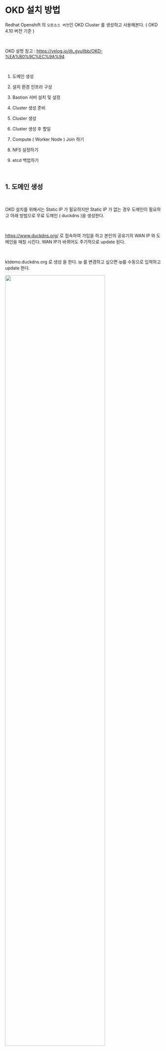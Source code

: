 # OKD  설치 방법
 
Redhat Openshift 의  `오픈소스 버전`인 OKD Cluster 를  생성하고 사용해본다.   ( OKD 4.10 버전 기준 )     

<br/>

OKD 설명 참고 :  https://velog.io/@_gyullbb/OKD-%EA%B0%9C%EC%9A%94  

<br/>

1. 도메인 생성

2. 설치 환경 인프라 구성

3. Bastion 서버 설치 및 설정  

4. Cluster 생성 준비

5. Cluster 생성

6. Cluster 생성 후 할일

7. Compute ( Worker Node ) Join 하기

8. NFS 설정하기

9. etcd 백업하기 

<br/>

## 1. 도메인 생성 

<br>

OKD 설치를 위해서는 Static IP 가 필요하지만 Static IP 가 없는 경우 도메인이 필요하고 아래 방법으로 무료 도메인 ( duckdns )을 생성한다.  

<br/>

https://www.duckdns.org/ 로 접속하여 가입을 하고 본인의 공유기의 WAN IP 와 도메인을 매칭 시킨다. WAN IP가 바뀌어도 주기적으로 update 된다.  

<br/>

ktdemo.duckdns.org 로 생성 을 한다. ip 를 변경하고 싶으면 ip를 수동으로 입력하고 update 한다.

<img src="./assets/duckdns_create.png" style="width: 80%; height: auto;"/>

<br/>

위의 도메인이 우리가 설치하는 base 도메인이 된다.  

<br/>

## 2. 설치 환경 인프라 구성

<br/>

설치에 필요한 Node는 총 3 개이고 boostrap 서버는 master 노드 설치 이후 제거 가능하다.  

<br/>


| 서버구분 | Hypervisor | IP | hostname | 용도 | OS | Spec | 기타
|:--------| :-----|:----|  :----|  :----| :----| :----| :----|  
| VM | proxmox | 192.168.1.1.247 | bastion.okd4.ktdemo.duckdns.org | Bastion(LB,DNS) | Centos 8 Stream | 2 core / 4 G / 30G |
| VM | proxmox | 192.168.1.1.128 | bootstrap.okd4.ktdemo.duckdns.org |  Bootstrap | Fedora Core OS 35 | 2 core / 6 G / 40G |
| VM | vmware | 192.168.1.1.146 | okd-1.okd4.ktdemo.duckdns.org | Master/Worker | Fedora Core OS 35 | 8 core / 20 G / 200G | Base OS 윈도우 11 


<br/>

## 3. Bastion 서버 설치 및 설정

<br/>

bastion 서버는 centos 8 stream 으로 proxmox 서버에 설치 한다.  

설치 과정은 생략한다.   

설치 이후에 centos에서 네트웍 활성화를 해야 IP 받아온다. 

<br/>

### 3.1 편의성 패키지 설치

<br/>

vi 에디터 와 tar, wget 라이브러리 설치

```bash
[root@localhost shclub]# dnf install -y vim bash-completion tcpdump tar wget
```

<br/>

### 3.2 hostname 설정

<br/>


```bash
[root@localhost shclub]# hostnamectl set-hostname bastion.okd4.ktdemo.duckdns.org
```

<br/>

### 3.3 방화벽및 selinux 설정

<br/>

```bash
[root@localhost shclub]# vi /etc/selinux/config
```  

<br/>

```bash
# This file controls the state of SELinux on the system.
# SELINUX= can take one of these three values:
#     enforcing - SELinux security policy is enforced.
#     permissive - SELinux prints warnings instead of enforcing.
#     disabled - No SELinux policy is loaded.
SELINUX=disabled
```

<br/>  

방화벽을 disable 한다.  


```bash
[root@localhost shclub]# systemctl disable firewalld --now
Removed /etc/systemd/system/multi-user.target.wants/firewalld.service.
Removed /etc/systemd/system/dbus-org.fedoraproject.FirewallD1.service.
```  

<br/>

### 3.4 bastion 서버 dns 확인

<br/>

bastion server는  resolv.conf 의 nameserver 설정 을 확인해야 하는 데 외부 라이브러리
설치를 하기 위해서는 공유기의 IP로 설정을 한다. ( search는 상관 없음 )  

```bash
[root@bastion shclub]# vi /etc/resolv.conf
# Generated by NetworkManager
search okd4.ktdemo.duckdns.org
nameserver 192.168.1.1
```

<br/>

### 3.5 HAProxy 설치 및 구성, 시작

<br/>

HA Proxy ( L7 ) 를 설치한다.

```bash
[root@localhost shclub]# yum install -y haproxy
```  

<br/>

configuration 을 설정한다.    

```bash
[root@bastion shclub]# vi /etc/haproxy/haproxy.cfg
# Global settings
#---------------------------------------------------------------------
global
    maxconn     20000
    log         /dev/log local0 info
    chroot      /var/lib/haproxy
    pidfile     /var/run/haproxy.pid
    user        haproxy
    group       haproxy
    daemon

    # turn on stats unix socket
    stats socket /var/lib/haproxy/stats

#---------------------------------------------------------------------
# common defaults that all the 'listen' and 'backend' sections will
# use if not designated in their block
#---------------------------------------------------------------------
defaults
    log                     global
    mode                    http
    option                  httplog
    option                  dontlognull
    option http-server-close
    option redispatch
    option forwardfor       except 127.0.0.0/8
    retries                 3
    maxconn                 20000
    timeout http-request    10000ms
    timeout http-keep-alive 10000ms
    timeout check           10000ms
    timeout connect         40000ms
    timeout client          300000ms
    timeout server          300000ms
    timeout queue           50000ms

# Enable HAProxy stats
listen stats
    bind :9000
    mode http
    stats enable
    stats uri /
    stats refresh 5s

#---------------------------------------------------------------------
# static backend for serving up images, stylesheets and such
#---------------------------------------------------------------------
backend static
    balance     roundrobin
    server      static 127.0.0.1:4331 check

# OKD  API Server
frontend openshift_api_frontend
    bind *:6443
    default_backend openshift_api_backend
    mode tcp
    option tcplog

backend openshift_api_backend
    mode tcp
    balance source
    server      bootstrap 192.168.1.128:6443 check # bootstrap 서버
    server      okd-1 192.168.1.146:6443 check # okd master/worker 설정
    #server     okd-2 192.168.1.147:6443 check  # 추가 서버 있다면 설정

# OKD Machine Config Server
frontend okd_machine_config_server_frontend
    mode tcp
    bind *:22623
    default_backend okd_machine_config_server_backend

backend okd_machine_config_server_backend
    mode tcp
    balance source
    server      bootstrap 192.168.1.128:22623 check # bootstrap 서버
    server      okd-1 192.168.1.146:22623 check # okd master/worker 설정
    #server     okd-2 192.168.1.147:22623 check  # 추가 서버 있다 면 설정

# OKD Ingress - layer 4 tcp mode for each. Ingress Controller will handle layer 7.
frontend okd_http_ingress_frontend
    bind *:80
    default_backend okd_http_ingress_backend
    mode tcp

backend okd_http_ingress_backend
    balance source
    mode tcp
    server      okd-1 192.168.1.146:80 check # okd master/worker 설정
    #server     okd-2 192.168.1.147:80 check  # 추가 서버 있다 면 설정

frontend okd_https_ingress_frontend
    bind *:443
    default_backend okd_https_ingress_backend
    mode tcp

backend okd_https_ingress_backend
    mode tcp
    balance source
    server      okd-1 192.168.1.146:443 check
    #server     okd-2 192.168.1.148:443 check  # 추가 서버 있다 면 설정

```

<br/>

haproxy를 enable 해서 활성화 한다.  

```bash
[root@localhost shclub]# systemctl enable haproxy --now
```  

<br/>

서비스 활성화시에 애러가 발생하면 status를 확인한다.

```bash
[root@bastion shclub]# systemctl status haproxy
```  

<br/>

bind 에러가 나는 경우 아래와 같이 설정한다.

```bash
[root@bastion shclub]# setsebool -P haproxy_connect_any=1
[root@bastion shclub]# systemctl restart haproxy
```  

<br/>

### 3.6 HTTP 서버 ( Apache ) 설치 및 구성

<br/>

bootstrap , master , worker 노드를 생성하기 위해서는 bastion에 web 서버를 구성하여  
ignition 화일을 다운 받아 설치를 한다.  ( 여기서는 Apache를 설치한다. )    

<br/>

HTTP 설치 후 기본 80 포트 구성을 8080으로 변경한 후 서비스를 시작합니다.

```bash
[root@localhost ~]# dnf install -y httpd
[root@localhost ~]# vi /etc/httpd/conf/httpd.conf
```

<br/>

```bash
[root@localhost ~]# cat /etc/httpd/conf/httpd.conf | grep Listen
# Listen: Allows you to bind Apache to specific IP addresses and/or
# Change this to Listen on specific IP addresses as shown below to
#Listen 12.34.56.78:80
Listen 8080
```  
<br/>

Apache web server를 활성화 하고 재기동 한다.

```bash
[root@localhost ~]# systemctl enable httpd --now
Created symlink /etc/systemd/system/multi-user.target.wants/httpd.service → /usr/lib/systemd/system/httpd.service.

[root@localhost ~]# systemctl restart httpd
```  

<br/>

### 3.7 DNS 서버 설치 및 구성

<br/>

bind 를 설치하고 DNS 서버를 구성하자.  

<br/>

```bash
[root@localhost ~]# dnf install -y bind bind-utils
[root@localhost ~]# systemctl enable named --now
Created symlink /etc/systemd/system/multi-user.target.wants/named.service → /usr/lib/systemd/system/named.service.
```

<br/>

/etc/named.conf 화일을 수정한다.  

<br/>

```bash
[root@bastion shclub]# vi /etc/named.conf
options {
	listen-on port 53 { any; };
	listen-on-v6 port 53 { none; };
	directory 	"/var/named";
	dump-file 	"/var/named/data/cache_dump.db";
	statistics-file "/var/named/data/named_stats.txt";
	memstatistics-file "/var/named/data/named_mem_stats.txt";
	secroots-file	"/var/named/data/named.secroots";
	recursing-file	"/var/named/data/named.recursing";
	allow-query     { any; };

	/*
	 - If you are building an AUTHORITATIVE DNS server, do NOT enable recursion.
	 - If you are building a RECURSIVE (caching) DNS server, you need to enable
	   recursion.
	 - If your recursive DNS server has a public IP address, you MUST enable access
	   control to limit queries to your legitimate users. Failing to do so will
	   cause your server to become part of large scale DNS amplification
	   attacks. Implementing BCP38 within your network would greatly
	   reduce such attack surface
	*/
	recursion yes;

	dnssec-enable yes;
	dnssec-validation yes;

	managed-keys-directory "/var/named/dynamic";

	pid-file "/run/named/named.pid";
	session-keyfile "/run/named/session.key";

	/* https://fedoraproject.org/wiki/Changes/CryptoPolicy */
	include "/etc/crypto-policies/back-ends/bind.config";
};

logging {
        channel default_debug {
                file "data/named.run";
                severity dynamic;
        };
};

zone "." IN {
	type hint;
	file "named.ca";
};

include "/etc/named.rfc1912.zones";
include "/etc/named.root.key";
```

<br/>

/etc/named.rfc1912.zones 화일을 수정한다.    

아래 2개의 존을 설정해야 한다.     
- ktdemo.duckdns.org : DNS 정방향
- 1.168.192.arpa : DNS 역방향 (  192.168.1 의 반대로 설정 )

<br/>

```bash
zone "ktdemo.duckdns.org" IN {
        type master;
        file "/var/named/okd4.ktdemo.duckdns.org.zone";
        allow-update { none; };
};

zone "1.168.192.arpa" IN {
        type master;
        file "/var/named/1.168.192.in-addr.rev";
        allow-update { none; };
};
```  

<br/>

```bash
[root@bastion named]# vi /etc/named.rfc1912.zones
zone "localhost.localdomain" IN {
	type master;
	file "named.localhost";
	allow-update { none; };
};

zone "localhost" IN {
	type master;
	file "named.localhost";
	allow-update { none; };
};

zone "1.0.0.0.0.0.0.0.0.0.0.0.0.0.0.0.0.0.0.0.0.0.0.0.0.0.0.0.0.0.0.0.ip6.arpa" IN {
	type master;
	file "named.loopback";
	allow-update { none; };
};

zone "1.0.0.127.in-addr.arpa" IN {
	type master;
	file "named.loopback";
	allow-update { none; };
};

zone "0.in-addr.arpa" IN {
	type master;
	file "named.empty";
	allow-update { none; };
};

zone "ktdemo.duckdns.org" IN {
        type master;
        file "/var/named/okd4.ktdemo.duckdns.org.zone";
        allow-update { none; };
};

zone "1.168.192.arpa" IN {
        type master;
        file "/var/named/1.168.192.in-addr.rev";
        allow-update { none; };
};
```

<br/>

/var/named 폴더로 이동한다.

<br/>

```bash
[root@bastion shclub]# cd /var/named
```  

<br/>

okd4.ktdemo.duckdns.org.zone 파일 설정 ( DNS 정방향 )  
- ip와 hostname을 잘 수정한다.  

<br/>

```bash
[root@bastion named]# ls
  data  dynamic  named.ca  named.empty  named.localhost  named.loopback   slaves
[root@bastion named]# vi okd4.ktdemo.duckdns.org.zone
$TTL 1D
@ IN SOA @ ns.ktdemo.duckdns.org. (
				0	; serial
				1D	; refresh
				1H	; retry
				1W	; expire
				3H )	; minimum
@ IN NS ns.ktdemo.duckdns.org.
@ IN A  192.168.1.247	;

; Ancillary services
lb.okd4 	IN	A       192.168.1.247

; Bastion or Jumphost
ns	IN	A	192.168.1.247	;

; OKD Cluster
bastion.okd4    IN      A       192.168.1.247
bootstrap.okd4	IN	A	192.168.1.128

okd-1.okd4	IN	A	192.168.1.146

api.okd4	IN	A	192.168.1.247
api-int.okd4	IN	A	192.168.1.247
*.apps.okd4	IN	A	192.168.1.247
```


<br/>

1.168.192.in-addr.rev 파일 설정 ( DNS 역방향 )

<br/>

```bash
[root@bastion named]# vi 1.168.192.in-addr.rev
$TTL 1D
@	IN	SOA	ktdemo.duckdns.org. ns.ktdemo.duckdns.org. (
						0	; serial
						1D	; refresh
						1H	; retry
						1W	; expire
						3H )	; minimum

@	IN	NS	ns.
247	IN	PTR	ns.
247	IN	PTR	bastion.okd4.ktdemo.duckdns.org.
128	IN	PTR	bootstrap.okd4.ktdemo.duckdns.org.
146	IN	PTR	okd-1.okd4.ktdemo.duckdns.org.

247	IN	PTR	api.okd4.ktdemo.duckdns.org.
247	IN	PTR	api-int.okd4.ktdemo.duckdns.org.
```

<br/>

zone 파일 권한 설정을 하고 named 서비스를 재기동한다.    

<br/>

```bash
[root@bastion named]# chown root:named okd4.ktdemo.duckdns.org.zone
[root@bastion named]# chown root:named 1.168.192.in-addr.rev
[root@bastion named]# systemctl restart named
```  

<br/>  

이제 bastion 서버의 기본 설정을 완료를 하였다. 


<br/>

## 4. Cluster 생성 준비

<br/>

### 4.1 SSH Key pair 생성

<br/>

bastion 서버의 root 폴더로 이동한다.

<br/>

```bash
[root@bastion named]# cd ~/
```  

<br/>

rsa key를 생성하고 엔터를 계속 치면 2개의 화일이 .ssh 폴더에 생성이 된다.  
- id_rsa : private key
- id_rsa.pub : public key ( bootstrap , master/worker 에 설치 될 key )

<br/>

```bash
[root@localhost ~]# ssh-keygen -t rsa -b 4096 -N ''
Generating public/private rsa key pair.
Enter file in which to save the key (/root/.ssh/id_rsa):
Created directory '/root/.ssh'.
Your identification has been saved in /root/.ssh/id_rsa.
Your public key has been saved in /root/.ssh/id_rsa.pub.
The key fingerprint is:
SHA256:QDIN4njCh9DzWBhgeUu3gye3VldDPb2*****jsXr**l4o root@bastion.okd4.ktdemo.duckdns.org
The key's randomart image is:
+---[RSA 4096]----+
|o++o+o.   ... .  |
|++=+.=.    o o . |
|oo=*+ o   . . . .|
| oo+.= o .   . o |
|    + + S     + .|
|     o       o  .|
|    .       .  .=|
|           .....*|
|           E.o++.|
+----[SHA256]-----+
```  

<br/>

### 4.2 oc 실행 바이너리 와 openshift-install 바이너리 다운로드

<br/>

oc 실행 바이너리 와 openshift-install 바이너리 다운로드 하고 압축을 푼다.  

<br/>

```bash
[root@bastion ~]# wget https://github.com/openshift/okd/releases/download/4.10.0-0.okd-2022-03-07-131213/openshift-install-linux-4.10.0-0.okd-2022-03-07-131213.tar.gz
[root@bastion ~]# wget https://github.com/openshift/okd/releases/download/4.10.0-0.okd-2022-03-07-131213/openshift-client-linux-4.10.0-0.okd-2022-03-07-131213.tar.gz
[root@bastion ~]# tar xvfz openshift-install-linux-4.10.0-0.okd-2022-03-07-131213.tar.gz
README.md
openshift-install
[root@bastion ~]# tar xvfz openshift-client-linux-4.10.0-0.okd-2022-03-07-131213.tar.gz
README.md
oc
kubectl
```
<br/>

/usr/local/bin/ 폴더에 실행화일을 이동하고 실행 권한을 준다.   

<br/>

```bash
[root@bastion ~]# mv oc kubectl openshift-install /usr/local/bin/
[root@bastion ~]# chmod 755 /usr/local/bin/{oc,kubectl,openshift-install}
[root@bastion ~]# /usr/local/bin/oc version
Client Version: 4.10.0-0.okd-2022-03-07-131213
```

<br/>


### 4.3 pull secret 다운 받기

<br/>

OKD를 설치 하는 과정에서 redhat 의 private registry 에서 이미지를 다운을 받는다.  
private registry 에 접속하기 위해서는 pull secret이 필요하고 아래 redhat 사이트에 접속을 하여 가입을 하고 pull secret를 다운 받는다.  

<br/>

접속하기 : https://cloud.redhat.com/openshift/create/local

<br/>

<img src="./assets/pullsecret.png" style="width: 80%; height: auto;"/>

<br/>

pull secret의 포맷은 아래와 같다.  

<br/>

```bash
{"auths":{"cloud.openshift.com":{"auth":"b3BlbnNoaWZ0LXJlbGVhc2UtZGV2K29jbV9hY2Nlc3NfODA3Yjc0MDgzODBmNDg4NmE-------zSDdNSTFGRzFPN1hBODRSQjZONTFYSw==","email":"shclub@gmail.com"},"quay.io":{"auth":"b3BlbnNoaWZ0LXJlbGVhc2UtZGV2K29jbV9hY2Nlc3NfODA3Yjc0MDgzODBmNDg4NmExYTE4YWVjMzZjZDc3ZTE6WEhHTVhYWlAzMjEyR0tJUFRaN0Y3MUNSWVRHUEVMM1BBRThQUExWSlEzSDdNSTFGRzFPN1hBODRSQjZONTFYSw==","email":"shclub@gmail.com"},"registry.connect.redhat.com":{"auth":"fHVoYy1wb29sLTYxMTBkMjQyLTQ3MjgtNDBhYS05Zjc5LTdjZTMyNDUyNzJlYzpleUpoYkdjaU9pSlNVelV4TWlKOS5leUp6ZFdJaU9pSXdaamMyTkRRMU4yVXdNREUwT0dJek9EZGpNVGMyTW1GaE9ERTBORGcwTVNKOS5aNXZrTnNTb3NlQ1NfTDZOQ1NiN0I5NTVkUkR4NmVsUWpkZGMwRl9-------wSlRiX0hrUVVoUHE5dEthOVZDOWtsS2tCNVViSEF3OXByNTdnR25QSzFRNzJycDI4NA==","email":"shclub@gmail.com"},"registry.redhat.io":{"auth":"-------Da3JnS0xUMEJqYks5Y0FoR0JfRjBZMjZEa3lCOHF2SkdRSGE2VklOQ1Y3dnpRTU1GU3lHeWdZQ2VkWjFSWk9PRUQwSlRiX0hrUVVoUHE5dEthOVZDOWtsS2tCNVViSEF3OXByNTdnR25QSzFRNzJycDI4NA==","email":"shclub@gmail.com"}}}
```  

<br/>

### 4.4 install-config.yaml 파일 생성 및 백업

<br/>

manifest 와 innition 화일을 생성하기 위하여 install-config.yaml를 만든다.

<br/>

pull secret 항목은 위에서 다운받은 redhat pull secret을 복사하고 ssh 키는 bastion에서 생성한 public key를 가져와서 붙여 넣는다.  

```bash
[root@bastion ~]# mkdir -p okd4
[root@bastion ~]# vi ./okd4/install-config.yaml
apiVersion: v1
baseDomain: ktdemo.duckdns.org  # 베이스 도메인. 본인의 공유기 도메인
compute:
- hyperthreading: Enabled
  name: worker
  replicas: 0  # 워커 노드 수
controlPlane:
  hyperthreading: Enabled
  name: master
  replicas: 1  # 마스터 노드 수 ( master 노드는 기본은 worker node 혼용으로 설정 )
metadata:
  name: okd4  # OKD Cluster 이름이며 base domain 앞에 추가가 된다.
networking:
  clusterNetwork:
  - cidr: 10.128.0.0/14
    hostPrefix: 23
  networkType: OpenShiftSDN
  serviceNetwork:
  - 172.30.0.0/16
platform:
  none: {}
pullSecret: '{"auths":{"cloud.openshift.com":{"auth":"b3BlbnNoaWZ0LXJlbGVhc2UtZGV2K29jbV9hY2Nlc3NfODA3Yjc0MDgzODBmNDg4NmExYTE4YWVjMzZjZDc3ZTE6WEhHTVhYWlAzMjEyR0tJUFRaN0Y3MUNSWVRHUEVMM1BBRThQUExWSlE----CNVViSEF3OXByNTdnR25QSzFRNzJycDI4NA==","email":"shclub@gmail.com"}}}'
sshKey: 'ssh-rsa AAAAB3NzaC1yc2EAAAADAQABAAACAQCWJkGLkamR8mtMhNPUC7fY5lzXZFzGpEFftZwkFoXCBWmF------R8chyf60CkHOTFHVqsUHNs3JdkvmJBPWrE3FN3w== root@bastion.okd4.ktdemo.duckdns.org'
```  

<br/>

install-config.yaml 파일은 manifest 와 ignition 생성후 삭제가 되기때문에 백업 폴더를 생성하여 저장한다. 

```bash
[root@bastion ~]# mkdir backup
[root@bastion ~]# cp ./okd4/install-config.yaml ./backup/install-config.yaml
```

<br/>

manifest 화일을 생성한다.    

openshift 폴더가 생성이되고 master/worker 노드 설정 화일들이 있어 여기 값을 수정하여 role 을 할당 할 수 있다.

<br/>

```bash
[root@bastion ~]# /usr/local/bin/openshift-install create manifests --dir=okd4
INFO Consuming Install Config from target directory
WARNING Making control-plane schedulable by setting MastersSchedulable to true for Scheduler cluster settings
INFO Manifests created in: okd4/manifests and okd4/openshift
[root@bastion ~]# ls ./okd4
manifests  openshift
[root@bastion ~]# ls ./okd4/openshift
99_kubeadmin-password-secret.yaml                      99_openshift-machineconfig_99-master-ssh.yaml
99_openshift-cluster-api_master-user-data-secret.yaml  99_openshift-machineconfig_99-worker-ssh.yaml
99_openshift-cluster-api_worker-user-data-secret.yaml  openshift-install-manifests.yaml
```

<br/>

coreos 설정을 위한 ignition 화일을 생성한다.    
역할 별로 ign 파일이 생성이 되고 auth 폴더 안에는 연결 정보 (kubeconfig) 가 저장이 되어 있다.

<br/>

```bash
[root@bastion ~]# /usr/local/bin/openshift-install create ignition-configs --dir=okd4
INFO Consuming Master Machines from target directory
INFO Consuming Openshift Manifests from target directory
INFO Consuming Worker Machines from target directory
INFO Consuming Common Manifests from target directory
INFO Consuming OpenShift Install (Manifests) from target directory
INFO Ignition-Configs created in: okd4 and okd4/auth
[root@bastion ~]# ls ./okd4/
auth  bootstrap.ign  master.ign  metadata.json  worker.ign
```  

<br/>

bastion web 서버에 ign 화일을 복사하고 apache web server를 재 기동한다.

<br/>

```bash
[root@bastion ~]# mkdir /var/www/html/ign
[root@bastion ~]# cp ./okd4/*.ign /var/www/html/ign/
[root@bastion ~]# chmod 777 /var/www/html/ign/*.ign
[root@bastion ~]# systemctl restart httpd
```

<br/>

### 4.5 bootstrap 서버 생성

<br/>

proxmox 서버에 coreos 기반의 bootstrap 용 서버를 생성한다. ( 생성 과정은 생략 )

<br.>

- 다운로드 위치 : 
https://builds.coreos.fedoraproject.org/browser?stream=stable&arch=x86_64 에서
- Version : fedora-coreos-35.20220410.3.1-live.x86_64.iso

<br/>

처음 기동인 되면 자동 로그인 이 되고 proxmox 에서 OS 콘솔로 접속이 가능하다. 
- proxmox 콘솔은 웹이기 때문애 붙여 넣기가 안된다.


<br/>

먼저 네트웍을 설정을 하기 위해서 network device 이름을 확인한다.  

```bash  
[root@localhost core]# nmcli device
ens18   ethernet  connected  Wired connection 1
lo      loopback  unmanaged  --
```  

<br/>

connection 이름을 ens18로 생성한다.  

```bash  
[root@localhost core]# nmcli connection add type ethernet autoconnect yes con-name ens18 ifname ens18
```  

<br/>

네트웍 설정을 한다.  
- ip : bootstrap 서버는 192.168.1.128/24 로 설정한다.
- dns : bastion 서버는 192.168.1.247 로 설정한다.
- gateway : 공유기 ip 인 192.168.1.1 로 설정한다. ( bastion 서버 ip로 해도 상관 없음 )
- dns-search : okd4.ktdemo.duckdns.org 로 설정 ( cluster 이름 + . + base Domain)

<br/>

```bash  
[root@localhost core]# nmcli connection modify ens18 ipv4.addresses 192.168.1.128/24 ipv4.method manual
[root@localhost core]# nmcli connection modify ens18 ipv4.dns 192.168.1.247
[root@localhost core]# nmcli connection modify ens18 ipv4.gateway 192.168.1.1
[root@localhost core]# nmcli connection modify ens18 ipv4.dns-search okd4.ktdemo.duckdns.org
```  

<br/>

설치를 시작하기 전에 bastion 서버의 /etc/resolv.conf 화일의 nameserver 설정을 bastion 서버의 ip인 192.168.1.247 로 변경한다.  
- 변경하지 않으면 EOF 에러등 다양한 에러가 발생한다.
- 이제 부터는 내부 네트웍만 필요하다.    


<br/>

아래 명령어로 bootstrap 서버 설치를 시작한다.
- --copy-network 의미는 설치 될때 위에서 설정한 네트웍 정보로 설치가 된다.

<br/>

```bash  
[root@localhost core]# coreos-installer install /dev/sda -I http://192.168.1.247:8080/ign/bootstrap.ign --insecure-ignition --copy-network
Installing Fedora CoreOS 35.20220410.3.1 x86_64 (512-byte sectors)
> Read disk 2.5 GiB/2.5 GiB (100%)
Writing Ignition config
Copying networking configuration from /etc/NetworkManager/system-connections/
Copying /etc/NetworkManager/system-connections/ens18.nmconnection to installed system
Copying /etc/NetworkManager/system-connections/ens18-37d95251-8740-4053-a3ee-99ef2a2063c2.nmconnection to installed system
Install complete.
``` 

<br/>

설치가 완료 되면 재기동 한다. 

```bash
[root@localhost core]# reboot now
```

<br/>

bastion 서버에서 bootsrap 서버로 로그인을 해본다.

```bash
[root@bastion config]# ssh core@192.168.1.128
The authenticity of host '192.168.1.128 (192.168.1.128)' can't be established.
ECDSA key fingerprint is SHA256:7+MOJdsnC548GUrGZxYKTnvhG94F+2kyGa2bpSH6eA8.
Are you sure you want to continue connecting (yes/no/[fingerprint])? yes
Warning: Permanently added '192.168.1.128' (ECDSA) to the list of known hosts.
Red Hat Enterprise Linux CoreOS 48.84.202109241901-0
  Part of OpenShift 4.8, RHCOS is a Kubernetes native operating system
  managed by the Machine Config Operator (`clusteroperator/machine-config`).

WARNING: Direct SSH access to machines is not recommended; instead,
make configuration changes via `machineconfig` objects:
  https://docs.openshift.com/container-platform/4.8/architecture/architecture-rhcos.html

---
This is the bootstrap node; it will be destroyed when the master is fully up.

The primary services are release-image.service followed by bootkube.service. To watch their status, run e.g.

  journalctl -b -f -u release-image.service -u bootkube.service
```

<br/>

아래 명령어를 사용하여 설치 로그를 확인한다.  

<br/>

```bash
  [core@localhost ~]$   journalctl -b -f -u release-image.service -u bootkube.service
-- Logs begin at Mon 2023-08-07 05:48:45 UTC. --
Aug 07 05:50:23 localhost bootkube.sh[2232]: wrote /assets/ingress-operator-manifests/cluster-ingress-00-namespace.yaml
Aug 07 05:50:24 localhost bootkube.sh[2232]: Rendering MCO manifests...
Aug 07 05:50:32 localhost bootkube.sh[2232]: I0807 05:50:32.203425       1 bootstrap.go:86] Version: v4.8.0-202110020139.p0.git.6cf1670.assembly.stream-dirty (6cf167014583c41e80407eea5a4eda644f420d26)
Aug 07 05:50:32 localhost bootkube.sh[2232]: I0807 05:50:32.206504       1 bootstrap.go:188] manifests/machineconfigcontroller/controllerconfig.yaml
Aug 07 05:50:32 localhost bootkube.sh[2232]: I0807 05:50:32.208403       1 bootstrap.go:188] manifests/master.machineconfigpool.yaml
Aug 07 05:50:32 localhost bootkube.sh[2232]: I0807 05:50:32.208662       1 bootstrap.go:188] manifests/worker.machineconfigpool.yaml
Aug 07 05:50:32 localhost bootkube.sh[2232]: I0807 05:50:32.208867       1 bootstrap.go:188] manifests/bootstrap-pod-v2.yaml
Aug 07 05:50:32 localhost bootkube.sh[2232]: I0807 05:50:32.209096       1 bootstrap.go:188] manifests/machineconfigserver/csr-bootstrap-role-binding.yaml
Aug 07 05:50:32 localhost bootkube.sh[2232]: I0807 05:50:32.209326       1 bootstrap.go:188] manifests/machineconfigserver/kube-apiserver-serving-ca-configmap.yaml
Aug 07 05:50:32 localhost bootkube.sh[2232]: Rendering CCO manifests...
Aug 07 05:50:39 localhost bootkube.sh[2232]: time="2023-08-07T05:50:39Z" level=info msg="Rendering files to /assets/cco-bootstrap"
Aug 07 05:50:39 localhost bootkube.sh[2232]: time="2023-08-07T05:50:39Z" level=info msg="Writing file: /assets/cco-bootstrap/manifests/cco-cloudcredential_v1_operator_config_custresdef.yaml"
Aug 07 05:50:39 localhost bootkube.sh[2232]: time="2023-08-07T05:50:39Z" level=info msg="Writing file: /assets/cco-bootstrap/manifests/cco-cloudcredential_v1_credentialsrequest_crd.yaml"
Aug 07 05:50:39 localhost bootkube.sh[2232]: time="2023-08-07T05:50:39Z" level=info msg="Writing file: /assets/cco-bootstrap/manifests/cco-namespace.yaml"
Aug 07 05:50:39 localhost bootkube.sh[2232]: time="2023-08-07T05:50:39Z" level=info msg="Writing file: /assets/cco-bootstrap/manifests/cco-operator-config.yaml"
Aug 07 05:50:39 localhost bootkube.sh[2232]: time="2023-08-07T05:50:39Z" level=info msg="Rendering static pod"
Aug 07 05:50:39 localhost bootkube.sh[2232]: time="2023-08-07T05:50:39Z" level=info msg="writing file: /assets/cco-bootstrap/bootstrap-manifests/cloud-credential-operator-pod.yaml"
Aug 07 05:50:40 localhost bootkube.sh[2232]: https://localhost:2379 is healthy: successfully committed proposal: took = 8.685028ms
Aug 07 05:50:40 localhost bootkube.sh[2232]: Starting cluster-bootstrap...
Aug 07 05:50:46 localhost bootkube.sh[2232]: Starting temporary bootstrap control plane...
Aug 07 05:50:46 localhost bootkube.sh[2232]: Waiting up to 20m0s for the Kubernetes API
Aug 07 05:50:47 localhost bootkube.sh[2232]: Still waiting for the Kubernetes API: Get "https://localhost:6443/readyz": dial tcp [::1]:6443: connect: connection refused
```

<br/>

bootstrap 서버에서 exit 하여 bastion 서버로 돌아오고 아래 명령어를 사용하여 모니터링 한다.   

아래 API 버전까지 나와야 정상이고  대부분  the Kubernetes API 서버 접속시 에러가 많이 발생하는데 DNS 서버인 Bastion 서버의 ip로 설정이 안되어 있는 경우가 많다.

<br/>

```bash
[root@bastion shclub]# /usr/local/bin/openshift-install --dir=/root/okd4 wait-for bootstrap-complete --log-level=debug
DEBUG OpenShift Installer 4.10.0-0.okd-2022-03-07-131213
DEBUG Built from commit 3b701903d96b6375f6c3852a02b4b70fea01d694
INFO Waiting up to 20m0s (until 10:36PM) for the Kubernetes API at https://api.okd4.ktdemo.duckdns.org:6443...
INFO API v1.23.3-2003+e419edff267ffa-dirty up
INFO Waiting up to 30m0s (until 10:46PM) for bootstrapping to complete...
```   

<br/>

에러 가 발생하지 않고 `Bootstrap status: complete` 메시지가 나오면 Bootstrap 서버가 정상 설치가 되고 master 노드 생성을 시작합니다.  

```bash
[root@bastion ~]# /usr/local/bin/openshift-install --dir=/root/okd4 wait-for bootstrap-complete --log-level=debug
DEBUG OpenShift Installer 4.10.0-0.okd-2022-03-07-131213
DEBUG Built from commit 3b701903d96b6375f6c3852a02b4b70fea01d694
INFO Waiting up to 20m0s (until 9:58AM) for the Kubernetes API at https://api.okd4.ktdemo.duckdns.org:6443...
INFO API v1.23.3-2003+e419edff267ffa-dirty up
INFO Waiting up to 30m0s (until 10:08AM) for bootstrapping to complete...
DEBUG Bootstrap status: complete
```
<br/>

## 5. Cluster 생성 

<br/> 

### 5.1 master 노드 생성

<br/>

vmware 에 coreos 기반의 master/worker 겸용 서버를 생성한다. ( 생성 과정은 생략 )

<br.>

- 다운로드 위치 : 
https://builds.coreos.fedoraproject.org/browser?stream=stable&arch=x86_64 에서
- Version : fedora-coreos-35.20220410.3.1-live.x86_64.iso

<br/>

처음 기동인 되면 자동 로그인 이 되고 vmware 에서 OS 콘솔로 접속이 가능하다.  
- vmware 콘솔은 붙여 넣기가 가능하다.

<br/>

먼저 네트웍을 설정을 하기 위해서 network device 이름을 확인한다.  

```bash  
[root@localhost core]# nmcli device
DEVICE  TYPE      STATE      CONNECTION
ens160  ethernet  connected  Wired connection 1
lo      loopback  unmanaged  --
```  

<br/>

connection 이름을 ens160으로 생성한다.  

```bash  
[root@localhost core]# nmcli connection add type ethernet autoconnect yes con-name ens160 ifname ens160
```  

<br/>

네트웍 설정을 한다.  
- ip : okd-1 서버는 192.168.1.146/24 로 설정한다.
- dns : bastion 서버는 192.168.1.247 로 설정한다.
- gateway : 공유기 ip 인 192.168.1.1 로 설정한다. ( bastion 서버 ip로 해도 상관 없음 )
- dns-search : okd4.ktdemo.duckdns.org 로 설정 ( cluster 이름 + . + base Domain)

<br/>

```bash  
[root@localhost core]# nmcli connection modify ens160 ipv4.addresses 192.168.1.146/24 ipv4.method manual
[root@localhost core]# nmcli connection modify ens160 ipv4.dns 192.168.1.247
[root@localhost core]# nmcli connection modify ens160 ipv4.gateway 192.168.1.1
[root@localhost core]# nmcli connection modify ens160 ipv4.dns-search okd4.ktdemo.duckdns.org
```  

<br/>

master 노드 ( okd-1 ) 설치를 한다.

<br/>

```bash
[root@localhost core]# coreos-installer install /dev/sda -I http://192.168.1.247:8080/ign/master.ign --insecure-ignition --copy-network
Installing Fedora CoreOS 35.20220410.3.1 x86_64 (512-byte sectors)
> Read disk 2.5 GiB/2.5 GiB (100%)
Writing Ignition config
Copying networking configuration from /etc/NetworkManager/system-connections/
Copying /etc/NetworkManager/system-connections/ens160.nmconnection to installed system
Install complete.
```  

<br/>

hostname을 설정 하고 재기동 한다.

<br/>

```bash
[root@localhost core]# hostnamectl set-hostname okd-1.okd4.ktdemo.duckdns.org
[root@localhost core]# reboot now
``` 

<br/>

bastion 서버에서 아래 명령어로 모니터링을 하고  `It is now safe to remove the bootstrap resources` 가 나오면 정상적으로 master 노드가 설치가 완료 됩니다.   

<br/>

```bash
[root@bastion ~]# /usr/local/bin/openshift-install --dir=/root/okd4 wait-for bootstrap-complete --log-level=debug
DEBUG OpenShift Installer 4.10.0-0.okd-2022-03-07-131213
DEBUG Built from commit 3b701903d96b6375f6c3852a02b4b70fea01d694
INFO Waiting up to 20m0s (until 9:58AM) for the Kubernetes API at https://api.okd4.ktdemo.duckdns.org:6443...
INFO API v1.23.3-2003+e419edff267ffa-dirty up
INFO Waiting up to 30m0s (until 10:08AM) for bootstrapping to complete...
DEBUG Bootstrap status: complete
INFO It is now safe to remove the bootstrap resources
DEBUG Time elapsed per stage:
DEBUG Bootstrap Complete: 7m56s
INFO Time elapsed: 7m56s
```


<br/>

## 6. Cluster 생성 후 할일

<br/> 

### 6.1 HAProxy 설정 변경

<br/>

OKD 클러스터가 정상적으로 구성되었기 때문에 bastion 서버에서  HAProxy가 bootstrap으로 LB (Load Balancing) 되지 않도록 수정 후 서비스를 재시작합니다.

<br/>

```bash
[root@bastion config]# vi /etc/haproxy/haproxy.cfg
```

<br/>

```bash
backend openshift_api_backend
    mode tcp
    balance source
    #server      bootstrap 192.168.1.128:6443 check
    server      okd-1 192.168.1.146:6443 check

backend ocp_machine_config_server_backend
    mode tcp
    balance source
    #server      bootstrap 192.168.1.128:22623 check
    server      okd-1 192.168.1.146:22623 check
```

<br/>

haproxy를  재기동 한다.

<br/>

```bash
[root@bastion config]# systemctl restart haproxy
```

<br/>

### 6.2 OKD 연결 설정

<br/>

.bash_profile 에 연결 정보를 설정합니다.   


```bash
[root@bastion ~]# vi ~/.bash_profile
# .bash_profile

# Get the aliases and functions
if [ -f ~/.bashrc ]; then
	. ~/.bashrc
fi

# User specific environment and startup programs
# /usr/local/bin 추가 
PATH=$PATH:$HOME/bin:/usr/local/bin

export PATH

# Added for okd4 : 아래 구문 추가
export KUBECONFIG=/root/okd4/auth/kubeconfig
```

<br/>

source 명령어로 profile 를 적용하고 node를 조회해 봅니다.  
정상적으로 node가 조회가 됩니다.  

```bash
[root@bastion ~]# source ~/.bash_profile
[root@bastion ~]# oc get nodes
NAME                            STATUS   ROLES           AGE   VERSION
okd-1.okd4.ktdemo.duckdns.org   Ready    master,worker   18m   v1.23.3+759c22b
```

<br/>

cluster componet 조회를 해봅니다.  

모든 Cluster Operator가 True / False / False 여야 정상입니다.
  
<br/>

```bash
[root@bastion ~]# oc get co
NAME                                       VERSION                          AVAILABLE   PROGRESSING   DEGRADED   SINCE   MESSAGE
authentication                             4.10.0-0.okd-2022-03-07-131213   True        True          False      64s     OAuthServerDeploymentProgressing: deployment/oauth-openshift.openshift-authentication: observed generation is 2, desired generation is 3.
baremetal                                  4.10.0-0.okd-2022-03-07-131213   True        False         False      14m
cloud-controller-manager                   4.10.0-0.okd-2022-03-07-131213   True        False         False      18m
cloud-credential                           4.10.0-0.okd-2022-03-07-131213   True        False         False      17m
cluster-autoscaler                         4.10.0-0.okd-2022-03-07-131213   True        False         False      14m
config-operator                            4.10.0-0.okd-2022-03-07-131213   True        False         False      16m
console                                    4.10.0-0.okd-2022-03-07-131213   True        False         False      64s
csi-snapshot-controller                    4.10.0-0.okd-2022-03-07-131213   True        False         False      16m
dns                                        4.10.0-0.okd-2022-03-07-131213   True        False         False      14m
etcd                                       4.10.0-0.okd-2022-03-07-131213   True        False         False      14m
image-registry                             4.10.0-0.okd-2022-03-07-131213   True        False         False      7m6s
ingress                                    4.10.0-0.okd-2022-03-07-131213   True        False         False      13m
insights                                   4.10.0-0.okd-2022-03-07-131213   True        False         False      9m58s
kube-apiserver                             4.10.0-0.okd-2022-03-07-131213   True        False         False      9m29s
kube-controller-manager                    4.10.0-0.okd-2022-03-07-131213   True        False         False      13m
kube-scheduler                             4.10.0-0.okd-2022-03-07-131213   True        False         False      9m38s
kube-storage-version-migrator              4.10.0-0.okd-2022-03-07-131213   True        False         False      16m
machine-api                                4.10.0-0.okd-2022-03-07-131213   True        False         False      15m
machine-approver                           4.10.0-0.okd-2022-03-07-131213   True        False         False      16m
machine-config                             4.10.0-0.okd-2022-03-07-131213   True        False         False      14m
marketplace                                4.10.0-0.okd-2022-03-07-131213   True        False         False      14m
monitoring                                 4.10.0-0.okd-2022-03-07-131213   True        False         False      52s
network                                    4.10.0-0.okd-2022-03-07-131213   True        False         False      16m
node-tuning                                4.10.0-0.okd-2022-03-07-131213   True        False         False      15m
openshift-apiserver                        4.10.0-0.okd-2022-03-07-131213   True        False         False      5m27s
openshift-controller-manager               4.10.0-0.okd-2022-03-07-131213   True        False         False      15m
openshift-samples                          4.10.0-0.okd-2022-03-07-131213   True        False         False      6m53s
operator-lifecycle-manager                 4.10.0-0.okd-2022-03-07-131213   True        False         False      15m
operator-lifecycle-manager-catalog         4.10.0-0.okd-2022-03-07-131213   True        False         False      15m
operator-lifecycle-manager-packageserver   4.10.0-0.okd-2022-03-07-131213   True        False         False      8m48s
service-ca                                 4.10.0-0.okd-2022-03-07-131213   True        False         False      16m
storage                                    4.10.0-0.okd-2022-03-07-131213   True        False         False      16m
```

<br/>

bastion 서버에서 아래 명령어로 설치 확인을 하며 kubeadmin 비밀번호를 알수 있습니다.    

향후 계정을 신규로 생성하여 cluster admin 권한을 준후 kubeadmin은 삭제합니다.  
- cluster admin 계정을 먼저 생성하지 않고 kubeadmin 삭제하면 cluster 재생성 해야합니다.

<br/>

```bash
[root@bastion ~]# openshift-install --dir=/root/okd4 wait-for install-complete
INFO Waiting up to 40m0s (until 10:35AM) for the cluster at https://api.okd4.ktdemo.duckdns.org:6443 to initialize...
INFO Waiting up to 10m0s (until 10:05AM) for the openshift-console route to be created...
INFO Install complete!
INFO To access the cluster as the system:admin user when using 'oc', run 'export KUBECONFIG=/root/okd4/auth/kubeconfig'
INFO Access the OpenShift web-console here: https://console-openshift-console.apps.okd4.ktdemo.duckdns.org
INFO Login to the console with user: "kubeadmin", and password: "HeJDB-***-****b****-4hb4q"
INFO Time elapsed: 0s
```

<br/>

### 6.2 OKD 계정 생성

<br/>

admin으로 먼저 접속을 해봅니다.    

```bash
[root@bastion ~]# oc login -u system:admin
Logged into "https://api.okd4.ktdemo.duckdns.org:6443" as "system:admin" using existing credentials.

You have access to 65 projects, the list has been suppressed. You can list all projects with 'oc projects'

Using project "default".
```

<br/> 

okd 계정을 생성을 하고 비밀번호를 htpasswd 방식으로 설정하기 위해 httpd-tools 라이브러리를 설치합니다.  

<br/>

```bash
[root@bastion ~]# dnf install -y httpd-tools
Last metadata expiration check: 1:51:05 ago on Mon 07 Aug 2023 02:28:18 AM EDT.
Package httpd-tools-2.4.37-54.module_el8.8.0+1256+e1598b50.x86_64 is already installed.
Dependencies resolved.
Nothing to do.
Complete!
```

<br/>

shclub 라는 이름으로 계정을 만들고 비밀번호도 같이 입력합니다.

<br/>

```bash
[root@bastion ~]# touch htpasswd
[root@bastion ~]# htpasswd -Bb htpasswd shclub 'S#123************'
Adding password for user root
[root@bastion ~]# cat htpasswd
root:$2y$05$kjWLoagesIMy0.**************
```
<br/>

htpasswd 라는 이름으로 kubernetes secret 을 생성합니다.

<br/>

```bash
[root@bastion ~]# oc --user=admin create secret generic htpasswd  --from-file=htpasswd -n openshift-config
[root@bastion ~]# oc get secret  -n openshift-config
NAME                                      TYPE                                  DATA   AGE
builder-dockercfg-lkfwf                   kubernetes.io/dockercfg               1      20m
builder-token-n4j9g                       kubernetes.io/service-account-token   4      20m
builder-token-sng5g                       kubernetes.io/service-account-token   4      20m
default-dockercfg-cdtkb                   kubernetes.io/dockercfg               1      20m
default-token-mxlks                       kubernetes.io/service-account-token   4      20m
default-token-s2w2r                       kubernetes.io/service-account-token   4      27m
deployer-dockercfg-s2wbh                  kubernetes.io/dockercfg               1      20m
deployer-token-skjsq                      kubernetes.io/service-account-token   4      20m
deployer-token-wf8wn                      kubernetes.io/service-account-token   4      20m
etcd-client                               kubernetes.io/tls                     2      27m
etcd-metric-client                        kubernetes.io/tls                     2      27m
etcd-metric-signer                        kubernetes.io/tls                     2      27m
etcd-signer                               kubernetes.io/tls                     2      27m
htpasswd                                  Opaque                                0      8s
initial-service-account-private-key       Opaque                                1      27m
pull-secret                               kubernetes.io/dockerconfigjson        1      27m
webhook-authentication-integrated-oauth   Opaque                                1      24m
```  

<br/>

OKD Cluster 에 생성하기 위해 `Local Password` 라는 이름으로 identityProviders 를 생성하고 replace 명령어를 사용하여 적용합니다.

<br/>

```bash
[root@bastion ~]# vi oauth-config.yaml
apiVersion: config.openshift.io/v1
kind: OAuth
metadata:
  name: cluster
spec:
  identityProviders:
  - name: Local Password
    mappingMethod: claim
    type: HTPasswd
    htpasswd:
      fileData:
        name: htpasswd
[root@bastion ~]# oc replace -f oauth-config.yaml
oauth.config.openshift.io/cluster replaced
```

<br/>

브라우저를 통해 okd web console 에 접속하기 위해 url을 확인합니다.  

<br/>

```bash
[root@bastion ~]# oc whoami --show-console
https://console-openshift-console.apps.okd4.ktdemo.duckdns.org
```

<br/>

웹브라우저와 외부에서 접속하기 위해서는 공유기에서 포트포워딩을 해주어 합니다. ( 6443,443 포트)

<img src="./assets/router_portforwarding.png" style="width: 80%; height: auto;"/>

<br/>

또한, bastion 서버의 nameserver 를 공유기의 ip로 아래과 같이 변경한다.

```bash
[root@bastion ~]# vi /etc/resolv.conf

# Generated by NetworkManager
search okd4.ktdemo.duckdns.org
nameserver 192.168.1.1
```  

<br/>

웹 브라우저에서 접속해 보면 정상적인 okd 로그인 화면이 나옵니다.  

<img src="./assets/old_welcome.png" style="width: 80%; height: auto;"/>

<br/>

bastion 서버에서 해당 유저로 로그인 합니다.  

```bash
[root@bastion ~]# oc login https://api.okd4.ktdemo.duckdns.org:6443 -u shclub -p New1234! --insecure-skip-tls-verify
Login successful.

You don't have any projects. You can try to create a new project, by running

    oc new-project <projectname>
```

<br/>

### 6.3 OKD 계정 권한 할당

<br/>


shcub 라는 namespace를 생성합니다.  

```bash
[root@bastion ~]# oc new-project shclub
```  

해당 namespace 에 pod를 생성하면 시작이된 후 권한이 없어서 곧 에러가 발생합니다.

<br/>

admin 으로 로그인 한 후 anyuid 권한을 할당합니다.      

아래와 같은 로그 발생시에는 context를 변경해야 합니다.

```bash
[root@bastion ~]# oc login -u system:admin
error: username system:admin is invalid for basic auth
```  

<br/>

context를 조회를 하면  * 표시가 현재 사용하는  context 입니다.

```bash
[root@bastion ~]# oc config get-contexts
CURRENT   NAME                                                    CLUSTER                            AUTHINFO                                        NAMESPACE
*         /api-okd4-ktdemoduckdns-org:6443/root                   api-okd4-ktdemoduckdns-org:6443    root/api-okd4-ktdemoduckdns-org:6443
          /api-okd4-ktdemoduckdns-org:6443/shclub                 api-okd4-ktdemoduckdns-org:6443    shclub/api-okd4-ktdemoduckdns-org:6443
          admin                                                   okd4                               admin
          default/api-okd4-ktdemo-duckdns-org:6443/system:admin   api-okd4-ktdemo-duckdns-org:6443   system:admin/api-okd4-ktdemo-duckdns-org:6443   default
```  

<br/>

use-context 구문을 사용하여 현재 사용하는 context 로 변경합니다.  

```bash          
[root@bastion ~]# kubectl config use-context  default/api-okd4-ktdemo-duckdns-org:6443/system:admin
Switched to context "default/api-okd4-ktdemo-duckdns-org:6443/system:admin".
[root@bastion ~]# oc login -u system:admin
Logged into "https://api.okd4.ktdemo.duckdns.org:6443" as "system:admin" using existing credentials.

You have access to 65 projects, the list has been suppressed. You can list all projects with 'oc projects'

Using project "default".
```   

<br/>

shclub 유저에게 shclub namespace의  default service account 권한을 할당합니다.      

<br/>

```bash
oc adm policy add-scc-to-user anyuid system:serviceaccount:<NAMESPACE>:default
```    


```bash
[root@bastion ~]# oc adm policy add-scc-to-user anyuid system:serviceaccount:shclub:default
clusterrole.rbac.authorization.k8s.io/system:openshift:scc:anyuid added: "default"
```  

<br/>

namespace의 admin 권한을 추가로 부여합니다.   

```bash
oc adm policy add-role-to-user admin <계정> -n <NAMESPACE> 
```  

<br/>

```bash
[root@bastion ~]# oc adm policy add-role-to-user admin shclub -n shclub
clusterrole.rbac.authorization.k8s.io/admin added: "shclub"
```

<br/>

Pod를 하나 생성해 봅니다.  


```bash
[root@bastion ~]# kubectl run nginx --image=nginx
pod/nginx created
[root@bastion ~]# kubectl get po
NAME    READY   STATUS              RESTARTS   AGE
nginx   0/1     ContainerCreating   0          4s
[root@bastion ~]# kubectl get po
NAME    READY   STATUS    RESTARTS   AGE
nginx   1/1     Running   0          8s
```  

<br/>

정상적으로 Running 하는 것을 확인 할 수 있습니다.  

<br/>

kubeadmin 대신 cluster-admin 생성은 root 라는 계정을 만들고 cluster-admin권한을 할당합니다.    

<br/>

```bash
[root@bastion ~]# oc adm policy add-cluster-role-to-user cluster-admin root
clusterrole.rbac.authorization.k8s.io/cluster-admin added: "root"
```

<br/>

### 6.5 Coreos  패스워드로 연결 방법

<br/>

coreos 를 ssh 대신 패스워드 방식으로 접속하기 위해서는 먼저 ssh로 로그인을 하고 super user 권한을 확득합니다.  

```bash
[core@localhost ~]$ sudo su
```  

<br/>  

core 계정에 비밀번호를 생성합니다.   
 
```bash
[root@localhost core]# passwd core
Changing password for user core.
New password:
Retype new password:
passwd: all authentication tokens updated successfully.
```  

<br/>  

/etc/ssh/sshd_config.d 폴더로 이동합니다.  


```bash 
[root@localhost core]# cd /etc/ssh/sshd_config.d
[root@localhost ssh]# ls
moduli      ssh_config.d        ssh_host_ecdsa_key.pub  ssh_host_ed25519_key.pub  ssh_host_rsa_key.pub
ssh_config  ssh_host_ecdsa_key  ssh_host_ed25519_key    ssh_host_rsa_key          sshd_config
```
<br/>  

20-enable-passwords.conf 를 생성한다.    

```bash
[root@okd-1 sshd_config.d]# ls
10-insecure-rsa-keysig.conf 40-disable-passwords.conf  40-ssh-key-dir.conf  50-redhat.conf
[root@localhost ssh]# vi 20-enable-passwords.conf
```  

<br/>

아래와 같이 값을 생성하고 저장한다.   

```bash
  PasswordAuthentication yes
```  

<br/>

sshd 데몬을 재기동한다.    

```bash
[root@localhost ssh]# systemctl restart sshd
```
이제 어느 곳에서든 id/password로 접속 가능하다.  

<br/><br/><br/>


참고 자료   

- 소개 : https://velog.io/@_gyullbb/series/OKD
- OKD 설치 :  https://www.server-world.info/en/note?os=CentOS_Stream_8&p=okd4&f=1
- Openshfit 설치 ( Main) : https://hkjeon2.tistory.com/104
- OKD 설치 (Sub) : https://www.okd.io/guides/upi-sno/
#post-install
- Openshfit 설치 (Baremetal) : https://gruuuuu.github.io/ocp/ocp4.7-restricted/
- 인증 : https://gruuuuu.github.io/ocp/ocp4-authentication/
- Openshfit 미러 사이트 : https://mirror.openshift.com/pub/openshift-v4/dependencies/rhcos/4.8/latest/
- HA Proxy : https://hoing.io/archives/2196
- DNS 서버 구축 : https://it-serial.tistory.com/entry/Linux-CentOS-7-DNS-%EC%84%9C%EB%B2%84-%EA%B5%AC%EC%B6%95-%EB%8F%84%EB%A9%94%EC%9D%B8-%EC%84%A4%EC%A0%95
- Proxmox 내부에 가상 사설망 구축: https://hwanstory.kr/@kim-hwan/posts/Proxmox-Virtual-Private-Network-Configuration
- pull secret 설정 : https://www.ibm.com/docs/ko/mas-cd/continuous-delivery?topic=platform-setting-up-bastion-host
- 오픈쉬프트 사용법 : https://sysdocu.tistory.com/1765 , https://sysdocu.tistory.com/1774
- OKD 아키텍처 : https://daaa0555.tistory.com/479


<br/>

